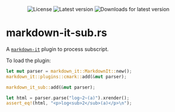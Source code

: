<div align="center">
  <img src="https://img.shields.io/crates/l/markdown-it-sub?style=for-the-badge" alt="License" />
  <img src="https://img.shields.io/crates/v/markdown-it-sub?style=for-the-badge" alt="Latest version" />
  <img src="https://img.shields.io/crates/dv/markdown-it-sub?style=for-the-badge" alt="Downloads for latest version" />
</div>

# markdown-it-sub.rs

A [`markdown-it`](https://crates.io/crates/markdown-it) plugin to process subscript.

To load the plugin:

```rust
let mut parser = markdown_it::MarkdownIt::new();
markdown_it::plugins::cmark::add(&mut parser);

markdown_it_sub::add(&mut parser);

let html = parser.parse("log~2~(a)").xrender();
assert_eq!(html, "<p>log<sub>2</sub>(a)</p>\n");
```
